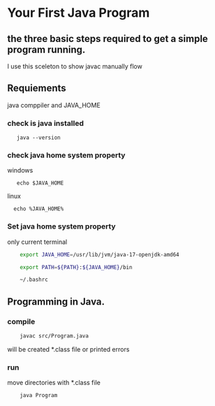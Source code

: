 # Your First Java Program

## the three basic steps required to get a simple program running.
I use this sceleton to show javac manually flow

## Requiements
 java comppiler and JAVA_HOME

### check is java installed
```
   java --version
```

### check java home system property

windows
```
   echo $JAVA_HOME
```
linux
```
  echo %JAVA_HOME%
```

### Set java home system property
only current terminal

```bash
    export JAVA_HOME=/usr/lib/jvm/java-17-openjdk-amd64
```

```bash
    export PATH=${PATH}:${JAVA_HOME}/bin
```

```bash
    ~/.bashrc
```


## Programming in Java.
### compile
```bash
    javac src/Program.java
```
will be created *.class file or printed errors

### run
move directories with *.class file

```bash
    java Program
```

